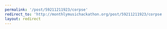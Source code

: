 ```yaml
---
permalink: '/post/59211211923/corpse'
redirect_to: 'http://monthlymusichackathon.org/post/59211211923/corpse'
layout: redirect
---
```

